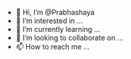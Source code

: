 - 👋 Hi, I’m @Prabhashaya
- 👀 I’m interested in ...
- 🌱 I’m currently learning ...
- 💞️ I’m looking to collaborate on ...
- 📫 How to reach me ...

<!---
PrabhashaPiumantha/PrabhashaPiumantha is a ✨ special ✨ repository because its `README.md` (this file) appears on your GitHub profile.
You can click the Preview link to take a look at your changes.
--->
